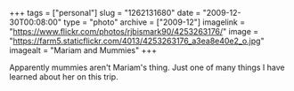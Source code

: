 +++
tags = ["personal"]
slug = "1262131680"
date = "2009-12-30T00:08:00"
type = "photo"
archive = ["2009-12"]
imagelink = "https://www.flickr.com/photos/rjbismark90/4253263176/"
image = "https://farm5.staticflickr.com/4013/4253263176_a3ea8e40e2_o.jpg"
imagealt = "Mariam and Mummies"
+++

Apparently mummies aren't Mariam's thing. Just one of many things I have
learned about her on this trip.

